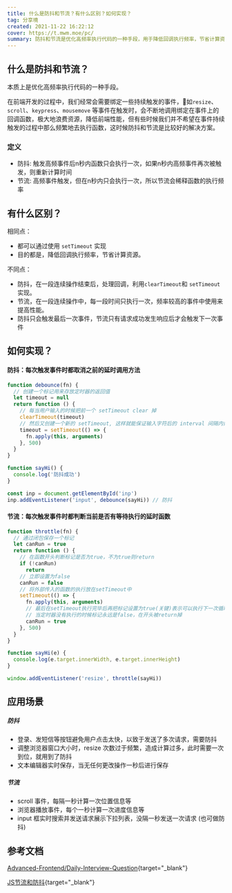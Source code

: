 ```yaml
---
title: 什么是防抖和节流？有什么区别？如何实现？
tag: 分享境
created: 2021-11-22 16:22:12
cover: https://t.mwm.moe/pc/
summary: 防抖和节流是优化高频率执行代码的一种手段，用于降低回调执行频率，节省计算资源。防抖是在一段连续操作结束后，处理回调，利用clearTimeout和setTimeout实现；节流是在一段连续操作中，每一段时间只执行一次，频率较高的事件中使用来提高性能。防抖只会触发最后一次事件，节流只有请求成功发生响应后才会触发下一次事件。防抖适用于登录、发短信等按钮避免用户点击太快，调整浏览器窗口大小时，文本编辑器实时保存等场景；节流适用于scroll事件、浏览器播放事件、input框实时搜索并发送请求展示下拉列表等场景。
---
```


## 什么是防抖和节流？

本质上是优化高频率执行代码的一种手段。

在前端开发的过程中，我们经常会需要绑定一些持续触发的事件，🌰如`resize`、`scroll`、`keypress`、`mousemove` 等事件在触发时，会不断地调用绑定在事件上的回调函数，极大地浪费资源，降低前端性能，但有些时候我们并不希望在事件持续触发的过程中那么频繁地去执行函数，这时候防抖和节流是比较好的解决方案。

### 定义

- 防抖: 触发高频事件后n秒内函数只会执行一次，如果n秒内高频事件再次被触发，则重新计算时间
- 节流: 高频事件触发，但在n秒内只会执行一次，所以节流会稀释函数的执行频率

## 有什么区别？

相同点：

- 都可以通过使用 `setTimeout` 实现
- 目的都是，降低回调执行频率，节省计算资源。

不同点：

- 防抖，在一段连续操作结束后，处理回调，利用`clearTimeout`和 `setTimeout`实现。
- 节流，在一段连续操作中，每一段时间只执行一次，频率较高的事件中使用来提高性能。
- 防抖只会触发最后一次事件，节流只有请求成功发生响应后才会触发下一次事件

## 如何实现？

#### 防抖：每次触发事件时都取消之前的延时调用方法

```js title="防抖"
function debounce(fn) {
  // 创建一个标记用来存放定时器的返回值
  let timeout = null
  return function () {
    // 每当用户输入的时候把前一个 setTimeout clear 掉
    clearTimeout(timeout)
    // 然后又创建一个新的 setTimeout, 这样就能保证输入字符后的 interval 间隔内如果还有字符输入的话，就不会执行 fn 函数
    timeout = setTimeout(() => {
      fn.apply(this, arguments)
    }, 500)
  }
}

function sayHi() {
  console.log('防抖成功')
}

const inp = document.getElementById('inp')
inp.addEventListener('input', debounce(sayHi)) // 防抖
```

#### 节流：每次触发事件时都判断当前是否有等待执行的延时函数

```js title="节流"
function throttle(fn) {
  // 通过闭包保存一个标记
  let canRun = true
  return function () {
    // 在函数开头判断标记是否为true，不为true则return
    if (!canRun)
      return
    // 立即设置为false
    canRun = false
    // 将外部传入的函数的执行放在setTimeout中
    setTimeout(() => {
      fn.apply(this, arguments)
      // 最后在setTimeout执行完毕后再把标记设置为true(关键)表示可以执行下一次循环了。
      // 当定时器没有执行的时候标记永远是false，在开头被return掉
      canRun = true
    }, 500)
  }
}

function sayHi(e) {
  console.log(e.target.innerWidth, e.target.innerHeight)
}

window.addEventListener('resize', throttle(sayHi))
```

## 应用场景

##### 防抖

- 登录、发短信等按钮避免用户点击太快，以致于发送了多次请求，需要防抖
- 调整浏览器窗口大小时，resize 次数过于频繁，造成计算过多，此时需要一次到位，就用到了防抖
- 文本编辑器实时保存，当无任何更改操作一秒后进行保存

##### 节流

- scroll 事件，每隔一秒计算一次位置信息等
- 浏览器播放事件，每个一秒计算一次进度信息等
- input 框实时搜索并发送请求展示下拉列表，没隔一秒发送一次请求 (也可做防抖)

## 参考文档

[Advanced-Frontend/Daily-Interview-Question](https://github.com/Advanced-Frontend/Daily-Interview-Question){target="_blank"}

[JS节流和防抖](https://blog.csdn.net/MichelleZhai/article/details/118343787){target="_blank"}
